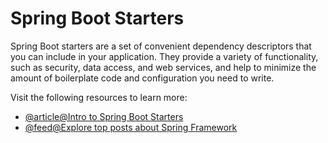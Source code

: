 # Spring Boot Starters

Spring Boot starters are a set of convenient dependency descriptors that you can include in your application. They provide a variety of functionality, such as security, data access, and web services, and help to minimize the amount of boilerplate code and configuration you need to write.

Visit the following resources to learn more:

- [@article@Intro to Spring Boot Starters](https://www.baeldung.com/spring-boot-starters)
- [@feed@Explore top posts about Spring Framework](https://app.daily.dev/tags/spring?ref=roadmapsh)